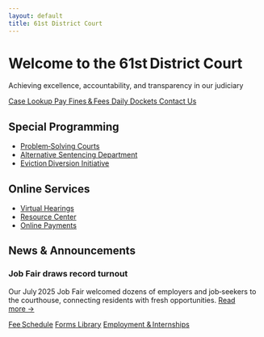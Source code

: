 ```yaml
---
layout: default
title: 61st District Court
---
```


<!-- HERO -->
<div class="hero text-center">
  <h1>Welcome to the 61st District Court</h1>
  <p>Achieving excellence, accountability, and transparency in our judiciary</p>
</div>

<!-- QUICK‑ACTION TILES -->
<div class="tile‑row">
  <a href="#" class="quick-tile">
    <i class="bi bi-search"></i>
    <span>Case Lookup</span>
  </a>
  <a href="#" class="quick-tile">
    <i class="bi bi-credit-card"></i>
    <span>Pay Fines & Fees</span>
  </a>
  <a href="#" class="quick-tile">
    <i class="bi bi-calendar3"></i>
    <span>Daily Dockets</span>
  </a>
  <a href="#" class="quick-tile">
    <i class="bi bi-chat-dots"></i>
    <span>Contact Us</span>
  </a>
</div>

<!-- THREE CARD SECTIONS -->
<div class="section‑grid">

  <!-- Special Programming -->
  <section class="card">
    <h2>Special Programming</h2>
    <ul>
      <li><a href="#">Problem‑Solving Courts</a></li>
      <li><a href="#">Alternative Sentencing Department</a></li>
      <li><a href="#">Eviction Diversion Initiative</a></li>
    </ul>
  </section>

  <!-- Online Services -->
  <section class="card">
    <h2>Online Services</h2>
    <ul>
      <li><a href="#">Virtual Hearings</a></li>
      <li><a href="#">Resource Center</a></li>
      <li><a href="#">Online Payments</a></li>
    </ul>
  </section>

  <!-- News & Announcements -->
  <section class="card">
    <h2>News & Announcements</h2>
    <h3>Job Fair draws record turnout</h3>
    <p>Our July 2025 Job Fair welcomed dozens of employers and job‑seekers to the courthouse, connecting residents with fresh opportunities. <a href="#">Read more&nbsp;→</a></p>
  </section>

</div>

<!-- BIG BUTTON STRIP -->
<div class="big‑btn‑row">
  <a href="#" class="big‑btn">Fee Schedule</a>
  <a href="#" class="big‑btn">Forms Library</a>
  <a href="#" class="big‑btn">Employment & Internships</a>
</div>

<!-- CHATBOT FLOATER -->
<a href="#" class="chat-float" aria-label="Chatbot">
  <i class="bi bi-chat-dots-fill"></i>
</a>
